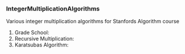 ### IntegerMultiplicationAlgorithms

Various integer multiplication algorithms for Stanfords Algorithm course
1. Grade School:
2. Recursive Multiplication:
3. Karatsubas Algorithm:
